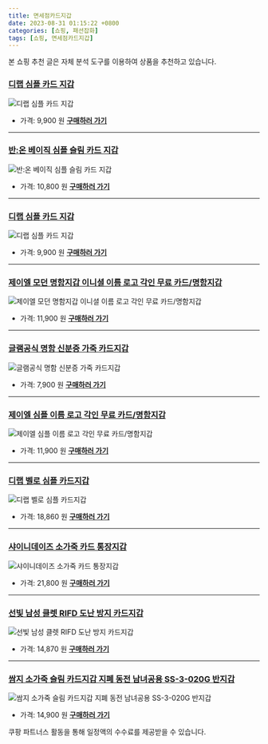 ```yaml
---
title: 면세점카드지갑
date: 2023-08-31 01:15:22 +0800
categories: [쇼핑, 패션잡화]
tags: [쇼핑, 면세점카드지갑]
---
```

본 쇼핑 추천 글은 자체 분석 도구를 이용하여 상품을 추천하고 있습니다.
### [디랩 심플 카드 지갑](https://link.coupang.com/re/AFFSDP?lptag=AF1030537&pageKey=1749096427&itemId=2978734125&vendorItemId=70952439775&traceid=V0-153-413885b069549e62&requestid=20230907011522008003561232&token=31850C%7CMIXED)
![디랩 심플 카드 지갑](https://ads-partners.coupang.com/image1/DmgoJPXor5hMgJkDDsKx3fHtHL8QHPFtA5wXnynX3BaDc2zF2sDxmNoZDmJDM5ChT5Z3bCd2jWDS0I1jQI4V0ttIaK01yWLg6dGoND8ApOie7ctv5c32mUWIooQR63Sx8Gy5r3BYaKTRHEj8H3-xSR434h84eGq0zW-fSIjKqoBit_F9w3ZYtt6X8MEhlvCo8xyJQP4upgJSHM237cJXZ4w7TW0S1c-8ll0mwlGea4aUDilqS9E5t50jnoAy3j0UoaS4UAC-kAXK_0xg71ZKHwc=)
- 가격: 9,900 원
[**구매하러 가기**](https://link.coupang.com/re/AFFSDP?lptag=AF1030537&pageKey=1749096427&itemId=2978734125&vendorItemId=70952439775&traceid=V0-153-413885b069549e62&requestid=20230907011522008003561232&token=31850C%7CMIXED)
---
### [반:온 베이직 심플 슬림 카드 지갑](https://link.coupang.com/re/AFFSDP?lptag=AF1030537&pageKey=7500125842&itemId=19631582937&vendorItemId=86738013143&traceid=V0-153-72e8075dfbf1f5fd&requestid=20230907011522008003561232&token=31850C%7CMIXED)
![반:온 베이직 심플 슬림 카드 지갑](https://ads-partners.coupang.com/image1/l8rdcJI4egwpSu7VlyJHo79xMjs2bFEsFdyqAeEVORqC19VWXhZg_n5gdwRO5yEiZ5yrcp306724hWb2FCjNu7uSeyd85iKcnXw5RKaO9-Fn7Dou9qKEO-OGaivGhVVIwiDuqxugsipJ-I03FC9hQmUVA9IbMXHpO8vD-S9ByniqHsHTcMLkcrAIkU0QQZPx097SHhMGzMj665gkq3joagR9rktn69GSt-rWeHLg7PBKX-Ha6QfLrCU8hzQC5Gemp5UopDIiDMn5cTaRa75AhUw7OrUu4MA3Voagq9tUhE0=)
- 가격: 10,800 원
[**구매하러 가기**](https://link.coupang.com/re/AFFSDP?lptag=AF1030537&pageKey=7500125842&itemId=19631582937&vendorItemId=86738013143&traceid=V0-153-72e8075dfbf1f5fd&requestid=20230907011522008003561232&token=31850C%7CMIXED)
---
### [디랩 심플 카드 지갑](https://link.coupang.com/re/AFFSDP?lptag=AF1030537&pageKey=1410196660&itemId=2446594123&vendorItemId=70952439804&traceid=V0-153-74bf77e08d072698&requestid=20230907011522008003561232&token=31850C%7CMIXED)
![디랩 심플 카드 지갑](https://ads-partners.coupang.com/image1/OmcK2VU3sCVVE2DjOpX3CzEaioL19-JT0Zg-71ae-Dm1OGUcysxthIzjI9D-8lzKjIeAgP2Ad9cJzKT-GiiVl4ya_VNE7SDYLsvmbIwcD6Oymj4k3z4cyGfigsCM2XmFYS4t5eTpcyFpMytRuXBTDmH0L59jOPVB_FAbH1LoyfqklDAkDW3dAAcWzjGIV6_RccBlnJkicI4aW3Ng0St6hWeLXLp57vyPnhdoauvFc11cQFXkM29DP1THR1_kbEBKO4__VPeXebsOF3I5Xn_Amw==)
- 가격: 9,900 원
[**구매하러 가기**](https://link.coupang.com/re/AFFSDP?lptag=AF1030537&pageKey=1410196660&itemId=2446594123&vendorItemId=70952439804&traceid=V0-153-74bf77e08d072698&requestid=20230907011522008003561232&token=31850C%7CMIXED)
---
### [제이엘 모던 명함지갑 이니셜 이름 로고 각인 무료 카드/명함지갑](https://link.coupang.com/re/AFFSDP?lptag=AF1030537&pageKey=1491152236&itemId=2559833464&vendorItemId=70552327946&traceid=V0-153-3b6813835bfe90d2&clickBeacon=Ca%2Fplz9hAgMMtpKIkpW9hoVOXnY2gC%2FUG8ztgoIGLUpqNI5WIqjaTf0i%2Fz%2BDhtD0Lrb8m1ediAovGfDMpD%2F1Aiy4mT1lfzHKpBY4HKeCL4XU%2BevL7s0W3uWk8VULoRtmGC6vVx2jTQ2ngKstMg5cfgbY1fmWiL1T0cS3GCe9WVaFkBcgEFfvmTyUqyk0wlLi4u6HW8PotDu9%2Fw0b1wnM2vfhqcd%2BrZaEV8NxfdeZO6XIBlD6Rp6qZ8FcZo3voTCjIt%2BYlG5pqPYGl%2Bdqo0XIXl8LrHF87MhjreGK1KvJ4aalANWrtN%2FOhxyBAs5HrC%2BYN7JTxayJ6bGtH5sNUFwqXb0dyvVmq47JsZ0JHjLOG6LBEwAhlJt9oL1WUkKaXwcXykG%2Fe6WfK%2BhOVnBQYDV9%2BLWZGplKI8n1JiLt%2Br4023C3ONAgG3tppyKd%2FdSS11W%2BWvqbdEr4jOQa1mcg47G0lOpCHlZeIeaVrsWuBJ%2ByaTS%2F1O2C88A9c7zKYnazJ2bVttd%2BUXMsNLcf%2FesrFzh3Z%2FAwmNzIqJy%2BXQnehw5D56riHaPBsD8STw3zj3kPvw7JzQB8DlF3pu8adutUcfxwmfIeY2ZeIGVYKUMY%2FodCiJPmeOKYzTGhLjaMiraWHvgUlunBAcj54vThWA3jP%2BtbThE0udvRdEkljMsYOqhagQYN%2FDgPXvfGt91fHoo%2FiLhLW3%2BtIaByc64iap%2FAX05hgZDGDcrh22hFmM4dLoJug5IitZKsgPkmuXQlPsHH0rOlJzTUXUvmu1%2Fu6RTimfVU6lwrXDG%2Fg0OAK%2Fyfv1tk3%2FCbsOaDQ25Iv3UfpbCwZn%2BnIFSSxJc18w131d0y2osIiAJWPWhiG29ku9aURHSF9W4Q5TLjPQakngng4ROfyDYs&requestid=20230907011522008003561232&token=31850C%7CMIXED)
![제이엘 모던 명함지갑 이니셜 이름 로고 각인 무료 카드/명함지갑](https://ads-partners.coupang.com/image1/z_4PSNUSK1fqxawDz_QIyq9qhmA9QZPz701NwTiOC6ih2p42LyhBxo6HvdjDeWutut5ZoEz5ra27--u_dt5993UxakJMWYskQLGhlc9BSK7fKk27a6p4pu52Ye-O9xHT88upUW2dp3h4u779iFiNeVk1-gIT8_5afDW1kswuklsaLd6_1HynF6fLo5umkgle_tiwuk-_67hKBA8BqUsLrdi5wHPR8fwuL9wmNXr9RSp9zMfZBheiVHKiHdqyD2_3SIUKfdYUQ5vrmVMQ25VNm5UVXd-6x2zKe41B8tKasn61f1PWEQ==)
- 가격: 11,900 원
[**구매하러 가기**](https://link.coupang.com/re/AFFSDP?lptag=AF1030537&pageKey=1491152236&itemId=2559833464&vendorItemId=70552327946&traceid=V0-153-3b6813835bfe90d2&clickBeacon=Ca%2Fplz9hAgMMtpKIkpW9hoVOXnY2gC%2FUG8ztgoIGLUpqNI5WIqjaTf0i%2Fz%2BDhtD0Lrb8m1ediAovGfDMpD%2F1Aiy4mT1lfzHKpBY4HKeCL4XU%2BevL7s0W3uWk8VULoRtmGC6vVx2jTQ2ngKstMg5cfgbY1fmWiL1T0cS3GCe9WVaFkBcgEFfvmTyUqyk0wlLi4u6HW8PotDu9%2Fw0b1wnM2vfhqcd%2BrZaEV8NxfdeZO6XIBlD6Rp6qZ8FcZo3voTCjIt%2BYlG5pqPYGl%2Bdqo0XIXl8LrHF87MhjreGK1KvJ4aalANWrtN%2FOhxyBAs5HrC%2BYN7JTxayJ6bGtH5sNUFwqXb0dyvVmq47JsZ0JHjLOG6LBEwAhlJt9oL1WUkKaXwcXykG%2Fe6WfK%2BhOVnBQYDV9%2BLWZGplKI8n1JiLt%2Br4023C3ONAgG3tppyKd%2FdSS11W%2BWvqbdEr4jOQa1mcg47G0lOpCHlZeIeaVrsWuBJ%2ByaTS%2F1O2C88A9c7zKYnazJ2bVttd%2BUXMsNLcf%2FesrFzh3Z%2FAwmNzIqJy%2BXQnehw5D56riHaPBsD8STw3zj3kPvw7JzQB8DlF3pu8adutUcfxwmfIeY2ZeIGVYKUMY%2FodCiJPmeOKYzTGhLjaMiraWHvgUlunBAcj54vThWA3jP%2BtbThE0udvRdEkljMsYOqhagQYN%2FDgPXvfGt91fHoo%2FiLhLW3%2BtIaByc64iap%2FAX05hgZDGDcrh22hFmM4dLoJug5IitZKsgPkmuXQlPsHH0rOlJzTUXUvmu1%2Fu6RTimfVU6lwrXDG%2Fg0OAK%2Fyfv1tk3%2FCbsOaDQ25Iv3UfpbCwZn%2BnIFSSxJc18w131d0y2osIiAJWPWhiG29ku9aURHSF9W4Q5TLjPQakngng4ROfyDYs&requestid=20230907011522008003561232&token=31850C%7CMIXED)
---
### [글램공식 명함 신분증 가죽 카드지갑](https://link.coupang.com/re/AFFSDP?lptag=AF1030537&pageKey=7248486494&itemId=18433065950&vendorItemId=85364724751&traceid=V0-153-6532ea0410c2c3a2&requestid=20230907011522008003561232&token=31850C%7CMIXED)
![글램공식 명함 신분증 가죽 카드지갑](https://ads-partners.coupang.com/image1/oFCldo6-H4LKVtU8oE5ptNyN4Q5TFt6rZilZ3FsSfj1R59BNyMVuPhO6VaGzGFKo6x0GAPaapse_fWMtumlka87eq6PJEa8wSd0jNRZkPLn5vNc_y64yetvOOmIwOsI-R00Cy42KMuLoU6aTIQUak7sGQjhJJ_i8hbjOBecv9QUuMkUbMSXZDGG9oAXTukUltsKcSo5vH1vKQTL1NgobKcdSKjRE9pNQCzL2z3bOGq4BiHsbf3E1WZwtm1BPsyKZpS0BUqWD0NgiGqtQ0aZvj_K7wgwA_Ca_XmtpP4SYZo07)
- 가격: 7,900 원
[**구매하러 가기**](https://link.coupang.com/re/AFFSDP?lptag=AF1030537&pageKey=7248486494&itemId=18433065950&vendorItemId=85364724751&traceid=V0-153-6532ea0410c2c3a2&requestid=20230907011522008003561232&token=31850C%7CMIXED)
---
### [제이엘 심플 이름 로고 각인 무료 카드/명함지갑](https://link.coupang.com/re/AFFSDP?lptag=AF1030537&pageKey=1625448281&itemId=2773139720&vendorItemId=70762958427&traceid=V0-153-09543bd91ac828af&clickBeacon=Ca%2Fplz9hAgMMtpKIkpW9hoVOXnY2gC%2FUG8ztgoIGLUpqNI5WIqjaTf0i%2Fz%2BDhtD0Lrb8m1ediAovGfDMpD%2F1Aiy4mT1lfzHKpBY4HKeCL4X6NIxQKXfDjiWfHVUxeQwtGC6vVx2jTQ2ngKstMg5cfrOE6XUX1uRQZuCQCEAamxKg4Li7lb6p5XNAs23WV94G4u6HW8PotDu9%2Fw0b1wnM2vfhqcd%2BrZaEV8NxfdeZO6XIBlD6Rp6qZ8FcZo3voTCjIt%2BYlG5pqPYGl%2Bdqo0XIXg0Swik8rRW%2FwuAqYNiju6V2Xdx6u915LMpc7XFtsMypF3hHE1Z2WDu6Jj5HYDyrKYBd2I5%2B07sxepLdyCrqCqPBEwAhlJt9oL1WUkKaXwcXENOufLeDI3xgBFOOfzA6TLWZGplKI8n1JiLt%2Br4023C3ONAgG3tppyKd%2FdSS11W%2BWvqbdEr4jOQa1mcg47G0lHKxHaan38e1Ibusmt%2FbdUa%2F1O2C88A9c7zKYnazJ2bVttd%2BUXMsNLcf%2FesrFzh3Z%2FAwmNzIqJy%2BXQnehw5D56riHaPBsD8STw3zj3kPvw7JzQB8DlF3pu8adutUcfxwmfIeY2ZeIGVYKUMY%2FodCiJPmeOKYzTGhLjaMiraWHvgUlunBAcj54vThWA3jP%2BtbThE0udvRdEkljMsYOqhagQYN%2FDgPXvfGt91fHoo%2FiLhLW3%2BtIaByc64iap%2FAX05hgZDGDcrh22hFmM4dLoJug5IitZKsgPkmuXQlPsHH0rOlJzTUXUvmu1%2Fu6RTimfVU6lwrXDG%2Fg0OAK%2Fyfv1tk3%2FCbsOaDQ25Iv3UfpbCwZn%2BnIFSSxJc18w131d0y2osIiAJWPWhiG29ku9aURHSF9W4Q5TLjPQakngng4ROfyDYs&requestid=20230907011522008003561232&token=31850C%7CMIXED)
![제이엘 심플 이름 로고 각인 무료 카드/명함지갑](https://ads-partners.coupang.com/image1/ZWpBDom1Pk1p3DmNZYZRmScEmHAw2qH-WS-Jsf61DRXP6oeF1pHZQWpaOAa43ehPThuv2fsQZgCTjrtsMJTBnCjyY1U9QZtwPdd0XjuRzLw7yT2fAvPcw5JJkULiUhE8hxfFlf2ZNbh-_uKHkJv1IT9zjAnFU76J4RAAkaJbv0C45vr988dpMtKpVYFJU4Et0AHbJivXyTfr7nLM5kEQfmr54GCN-e6q_ObuEMwuMJhFGAZf76CfzXlFDm8O4agzzz-jLzv_rgFvlsDG6rF3MFNvyPyudRIeprTUUn2b3kfd4qhhXA==)
- 가격: 11,900 원
[**구매하러 가기**](https://link.coupang.com/re/AFFSDP?lptag=AF1030537&pageKey=1625448281&itemId=2773139720&vendorItemId=70762958427&traceid=V0-153-09543bd91ac828af&clickBeacon=Ca%2Fplz9hAgMMtpKIkpW9hoVOXnY2gC%2FUG8ztgoIGLUpqNI5WIqjaTf0i%2Fz%2BDhtD0Lrb8m1ediAovGfDMpD%2F1Aiy4mT1lfzHKpBY4HKeCL4X6NIxQKXfDjiWfHVUxeQwtGC6vVx2jTQ2ngKstMg5cfrOE6XUX1uRQZuCQCEAamxKg4Li7lb6p5XNAs23WV94G4u6HW8PotDu9%2Fw0b1wnM2vfhqcd%2BrZaEV8NxfdeZO6XIBlD6Rp6qZ8FcZo3voTCjIt%2BYlG5pqPYGl%2Bdqo0XIXg0Swik8rRW%2FwuAqYNiju6V2Xdx6u915LMpc7XFtsMypF3hHE1Z2WDu6Jj5HYDyrKYBd2I5%2B07sxepLdyCrqCqPBEwAhlJt9oL1WUkKaXwcXENOufLeDI3xgBFOOfzA6TLWZGplKI8n1JiLt%2Br4023C3ONAgG3tppyKd%2FdSS11W%2BWvqbdEr4jOQa1mcg47G0lHKxHaan38e1Ibusmt%2FbdUa%2F1O2C88A9c7zKYnazJ2bVttd%2BUXMsNLcf%2FesrFzh3Z%2FAwmNzIqJy%2BXQnehw5D56riHaPBsD8STw3zj3kPvw7JzQB8DlF3pu8adutUcfxwmfIeY2ZeIGVYKUMY%2FodCiJPmeOKYzTGhLjaMiraWHvgUlunBAcj54vThWA3jP%2BtbThE0udvRdEkljMsYOqhagQYN%2FDgPXvfGt91fHoo%2FiLhLW3%2BtIaByc64iap%2FAX05hgZDGDcrh22hFmM4dLoJug5IitZKsgPkmuXQlPsHH0rOlJzTUXUvmu1%2Fu6RTimfVU6lwrXDG%2Fg0OAK%2Fyfv1tk3%2FCbsOaDQ25Iv3UfpbCwZn%2BnIFSSxJc18w131d0y2osIiAJWPWhiG29ku9aURHSF9W4Q5TLjPQakngng4ROfyDYs&requestid=20230907011522008003561232&token=31850C%7CMIXED)
---
### [디랩 벨로 심플 카드지갑](https://link.coupang.com/re/AFFSDP?lptag=AF1030537&pageKey=1749098068&itemId=2978736767&vendorItemId=80674985430&traceid=V0-153-17196515ac5d8b3a&requestid=20230907011522008003561232&token=31850C%7CMIXED)
![디랩 벨로 심플 카드지갑](https://ads-partners.coupang.com/image1/k6ifVmQRbp5l97oek8OT0VJr2PaLBpSCQwIQypu0xYFV2ixN65RKueFMlzVSvxan8VjYnIvfi_2vELnUVwDQvU0nyxbaSdNuPuzfutNeR_FzW1iDJrlTHAJO_tmVetkvh5KQ6C2MF318C1F_9pY-sg87tHDYl7FyhpQGJbO_N7Zkm95iMTFheC5Ki6jKqHPsUBmrhpifiHWuctsBb_mdXw2b0OFRc4pp36RohTLT0saZunY5o8u3SJ3wr7WV0vsrQM2BioROPEFzFoWXScZ5Qx1iPZPYbm5e4Vz2p_tx_KU=)
- 가격: 18,860 원
[**구매하러 가기**](https://link.coupang.com/re/AFFSDP?lptag=AF1030537&pageKey=1749098068&itemId=2978736767&vendorItemId=80674985430&traceid=V0-153-17196515ac5d8b3a&requestid=20230907011522008003561232&token=31850C%7CMIXED)
---
### [샤이니데이즈 소가죽 카드 통장지갑](https://link.coupang.com/re/AFFSDP?lptag=AF1030537&pageKey=6526497543&itemId=14479625982&vendorItemId=82108130457&traceid=V0-153-083d10157dcac235&clickBeacon=Ca%2Fplz9hAgMMtpKIkpW9hoVOXnY2gC%2FUG8ztgoIGLUpqNI5WIqjaTf0i%2Fz%2BDhtD0Lrb8m1ediAovGfDMpD%2F1Aiy4mT1lfzHKpBY4HKeCL4WaJbqpokMAh6Sj%2BT3I5FKlGC6vVx2jTQ2ngKstMg5cfvVa01RxenEHURvka8it%2F42KIvP9qkElyhyTdEwo1LaI4u6HW8PotDu9%2Fw0b1wnM2vfhqcd%2BrZaEV8NxfdeZO6XIBlD6Rp6qZ8FcZo3voTCjIt%2BYlG5pqPYGl%2Bdqo0XIXhE9z7VssRkfjT%2BfTcrFjyge9WyeeRSBIcN%2Bmj10ITTYNrI8FmAiiTDx3oWIkMLd%2B7CZsXxHQjUo3icOEqbFVQaeZVxP9MUAFIQO4Xc8ohdAy5VO6F2Sv6kf0AndMu1OMG6n5YuBQHMWDe9r5JJru9l8oe0sJD0TGa8tW8w321%2B6WvqbdEr4jOQa1mcg47G0lCpR28ZtinCz5T2Yb%2B8nY5K%2F1O2C88A9c7zKYnazJ2bVttd%2BUXMsNLcf%2FesrFzh3Z%2FAwmNzIqJy%2BXQnehw5D56riHaPBsD8STw3zj3kPvw7JzQB8DlF3pu8adutUcfxwmfIeY2ZeIGVYKUMY%2FodCiJPmeOKYzTGhLjaMiraWHvgUlunBAcj54vThWA3jP%2BtbThE0udvRdEkljMsYOqhagQYN%2FDgPXvfGt91fHoo%2FiLhLW3%2BtIaByc64iap%2FAX05hgZDGDcrh22hFmM4dLoJug5IitZKsgPkmuXQlPsHH0rOlJzTUXUvmu1%2Fu6RTimfVU6lwrXDG%2Fg0OAK%2Fyfv1tk3%2FCbsOaDQ25Iv3UfpbCwZn%2BnIFSSxJc18w131d0y2osIiAJWPWhiG29ku9aURHSF9W4Q5TLjPQakngng4ROfyDYs&requestid=20230907011522008003561232&token=31850C%7CMIXED)
![샤이니데이즈 소가죽 카드 통장지갑](https://ads-partners.coupang.com/image1/cpVIOWH3fHDCoL3scqQz2zV5v0myilX_llMPcPCURY4ERzIGUq8tcyTuRc4eAvUUJ5ORmU3knjrWNBXd81FwSRpA4fO2YIGCSHOjX0UkR511J1KRwEWEggaR2eGkkjpUSc6OJ8ARQKGdLQwQaZY8RL-Gh5Cno1KvSyjKF_FxjtPht6dGeQRUKvpb6CtrBby7iQOpLvzdRcG5qQ4rDuupm2RILGkChBc9Ats1S4BV2uLUkSp9kV0FiZ5BaInqOMyodmDo1CPSfkrxOvoprzrSNdXxUwmjpodO5CETvDiAOfS7NyVPQrQ=)
- 가격: 21,800 원
[**구매하러 가기**](https://link.coupang.com/re/AFFSDP?lptag=AF1030537&pageKey=6526497543&itemId=14479625982&vendorItemId=82108130457&traceid=V0-153-083d10157dcac235&clickBeacon=Ca%2Fplz9hAgMMtpKIkpW9hoVOXnY2gC%2FUG8ztgoIGLUpqNI5WIqjaTf0i%2Fz%2BDhtD0Lrb8m1ediAovGfDMpD%2F1Aiy4mT1lfzHKpBY4HKeCL4WaJbqpokMAh6Sj%2BT3I5FKlGC6vVx2jTQ2ngKstMg5cfvVa01RxenEHURvka8it%2F42KIvP9qkElyhyTdEwo1LaI4u6HW8PotDu9%2Fw0b1wnM2vfhqcd%2BrZaEV8NxfdeZO6XIBlD6Rp6qZ8FcZo3voTCjIt%2BYlG5pqPYGl%2Bdqo0XIXhE9z7VssRkfjT%2BfTcrFjyge9WyeeRSBIcN%2Bmj10ITTYNrI8FmAiiTDx3oWIkMLd%2B7CZsXxHQjUo3icOEqbFVQaeZVxP9MUAFIQO4Xc8ohdAy5VO6F2Sv6kf0AndMu1OMG6n5YuBQHMWDe9r5JJru9l8oe0sJD0TGa8tW8w321%2B6WvqbdEr4jOQa1mcg47G0lCpR28ZtinCz5T2Yb%2B8nY5K%2F1O2C88A9c7zKYnazJ2bVttd%2BUXMsNLcf%2FesrFzh3Z%2FAwmNzIqJy%2BXQnehw5D56riHaPBsD8STw3zj3kPvw7JzQB8DlF3pu8adutUcfxwmfIeY2ZeIGVYKUMY%2FodCiJPmeOKYzTGhLjaMiraWHvgUlunBAcj54vThWA3jP%2BtbThE0udvRdEkljMsYOqhagQYN%2FDgPXvfGt91fHoo%2FiLhLW3%2BtIaByc64iap%2FAX05hgZDGDcrh22hFmM4dLoJug5IitZKsgPkmuXQlPsHH0rOlJzTUXUvmu1%2Fu6RTimfVU6lwrXDG%2Fg0OAK%2Fyfv1tk3%2FCbsOaDQ25Iv3UfpbCwZn%2BnIFSSxJc18w131d0y2osIiAJWPWhiG29ku9aURHSF9W4Q5TLjPQakngng4ROfyDYs&requestid=20230907011522008003561232&token=31850C%7CMIXED)
---
### [선빛 남성 클렛 RIFD 도난 방지 카드지갑](https://link.coupang.com/re/AFFSDP?lptag=AF1030537&pageKey=5606251190&itemId=9045767163&vendorItemId=76332249809&traceid=V0-153-8ad0eb246e2107f4&requestid=20230907011522008003561232&token=31850C%7CMIXED)
![선빛 남성 클렛 RIFD 도난 방지 카드지갑](https://ads-partners.coupang.com/image1/BhNWP4oYEhVCAfm9BhsyO-_-oQg3WAlMWyZIY2wedGuDL6NACf7VXcrDLvCHWFldy3s6ShsAXOsfRAaLGr5RYvYay9Osa1w-rqW82lLuX4iri-DvcmRPlVnW6RALxZfRxoWwCGqNIMdrxsWpOFamzfvgeVE2Lfa2qs_qwzd7rN25tc5HSaWye9n5f08n0LpJaomwiyqe0FYbJtpLtevLzjoZfmkmgDQCQPp0c0yR3kt5v8B3nH9LR5osLBi6t74S-HxjwfvOd5g-tLuOT6jDFg==)
- 가격: 14,870 원
[**구매하러 가기**](https://link.coupang.com/re/AFFSDP?lptag=AF1030537&pageKey=5606251190&itemId=9045767163&vendorItemId=76332249809&traceid=V0-153-8ad0eb246e2107f4&requestid=20230907011522008003561232&token=31850C%7CMIXED)
---
### [쌈지 소가죽 슬림 카드지갑 지폐 동전 남녀공용 SS-3-020G 반지갑](https://link.coupang.com/re/AFFSDP?lptag=AF1030537&pageKey=94622191&itemId=292694634&vendorItemId=3915283896&traceid=V0-153-c756faccee691734&clickBeacon=Ca%2Fplz9hAgMMtpKIkpW9hoVOXnY2gC%2FUG8ztgoIGLUpqNI5WIqjaTf0i%2Fz%2BDhtD0Lrb8m1ediAovGfDMpD%2F1Aiy4mT1lfzHKpBY4HKeCL4UNrBNxZ85pNqFbg10qlpYHGC6vVx2jTQ2ngKstMg5cfi2xl7DweVLKjkx3Z5HhFqYyc059mwy0zDbZvkqoFIYD4u6HW8PotDu9%2Fw0b1wnM2vfhqcd%2BrZaEV8NxfdeZO6XIBlD6Rp6qZ8FcZo3voTCjIt%2BYlG5pqPYGl%2Bdqo0XIXpSWuPPFniJds29cy4kZ6Qv3BhKfLoSI8nZ2KA0QrwKGcYIntyHaee%2FqF67RAHseE4Bd2I5%2B07sxepLdyCrqCqMKb7XTRQaZn33wcM7Zg9rbXG2HKOrUw5FrB6R9qVMKFbWZGplKI8n1JiLt%2Br4023BfWoYfhqoW8DJSpYIik1XfWvqbdEr4jOQa1mcg47G0lD8lRZrhmJd%2Bq%2BC48GvILlomiiln1%2B4nRCbKUQP4mxTbsdfTwGluKgsLEOmE%2BUqNcTAQb5T%2Bbg1L9WB5PIS%2B8yOFGGoaTLsqi4tA4Y6wxU8Aur0emBM0wgtIYVan5ckXpDhWPM5AciyfUpfyLWVqO0r2r8C3ds1BWSzhm4y5uMwEvYa6ygj0Scy1iZyhUHNKhV8kWMLJPWxXFsl%2FI%2FLZTqyFHc8tY%2FSO4pwbe3l700iNhG6u17oedpc5zMuV%2B9eibA3y9i8HHMWJVs%2FUanv1XLMt8dvkblbLsFGu3MFo3gAga7%2FVoeac9Juu4hvd6IzaQEuYQnjQv90dUpSb4KsdtUVC1OxuRlJmzr%2BL4%2FQATeNj%2BdtEDT7bbcMo8eltMzBpeXT6T%2F2P1kWolmMwzFX3MgeBzq4Cwcc6kXX%2FqQVtpoWP&requestid=20230907011522008003561232&token=31850C%7CMIXED)
![쌈지 소가죽 슬림 카드지갑 지폐 동전 남녀공용 SS-3-020G 반지갑](https://ads-partners.coupang.com/image1/mrF986YDZp3rmF4zmt579v1idqh-Qb6ZouxQHv_Mf0JNy2GUcmjWcH4nArKgpBIrob-bg1-WRuMYE0p2xA1bKp1BCEjVeLig0T_mCuP_9sOgaWqWR8KHXkf54GPAMWBxxJ4Dkg9InB7S5BXbeE50FIbq6P7N7dsgFSV2WaqJh1LyXtpDCY6a2onzdTdolLTVJBm_nIThGsxT0P6_IvcokJFa4iydCPil-ApL5yDFtxTBhwR8wX7UIOy6CrMiEIkQ5J1QuAXe9IwZ2oaYCYj3wiHlS_ezSZVNEkngtVM=)
- 가격: 14,900 원
[**구매하러 가기**](https://link.coupang.com/re/AFFSDP?lptag=AF1030537&pageKey=94622191&itemId=292694634&vendorItemId=3915283896&traceid=V0-153-c756faccee691734&clickBeacon=Ca%2Fplz9hAgMMtpKIkpW9hoVOXnY2gC%2FUG8ztgoIGLUpqNI5WIqjaTf0i%2Fz%2BDhtD0Lrb8m1ediAovGfDMpD%2F1Aiy4mT1lfzHKpBY4HKeCL4UNrBNxZ85pNqFbg10qlpYHGC6vVx2jTQ2ngKstMg5cfi2xl7DweVLKjkx3Z5HhFqYyc059mwy0zDbZvkqoFIYD4u6HW8PotDu9%2Fw0b1wnM2vfhqcd%2BrZaEV8NxfdeZO6XIBlD6Rp6qZ8FcZo3voTCjIt%2BYlG5pqPYGl%2Bdqo0XIXpSWuPPFniJds29cy4kZ6Qv3BhKfLoSI8nZ2KA0QrwKGcYIntyHaee%2FqF67RAHseE4Bd2I5%2B07sxepLdyCrqCqMKb7XTRQaZn33wcM7Zg9rbXG2HKOrUw5FrB6R9qVMKFbWZGplKI8n1JiLt%2Br4023BfWoYfhqoW8DJSpYIik1XfWvqbdEr4jOQa1mcg47G0lD8lRZrhmJd%2Bq%2BC48GvILlomiiln1%2B4nRCbKUQP4mxTbsdfTwGluKgsLEOmE%2BUqNcTAQb5T%2Bbg1L9WB5PIS%2B8yOFGGoaTLsqi4tA4Y6wxU8Aur0emBM0wgtIYVan5ckXpDhWPM5AciyfUpfyLWVqO0r2r8C3ds1BWSzhm4y5uMwEvYa6ygj0Scy1iZyhUHNKhV8kWMLJPWxXFsl%2FI%2FLZTqyFHc8tY%2FSO4pwbe3l700iNhG6u17oedpc5zMuV%2B9eibA3y9i8HHMWJVs%2FUanv1XLMt8dvkblbLsFGu3MFo3gAga7%2FVoeac9Juu4hvd6IzaQEuYQnjQv90dUpSb4KsdtUVC1OxuRlJmzr%2BL4%2FQATeNj%2BdtEDT7bbcMo8eltMzBpeXT6T%2F2P1kWolmMwzFX3MgeBzq4Cwcc6kXX%2FqQVtpoWP&requestid=20230907011522008003561232&token=31850C%7CMIXED)


쿠팡 파트너스 활동을 통해 일정액의 수수료를 제공받을 수 있습니다.
